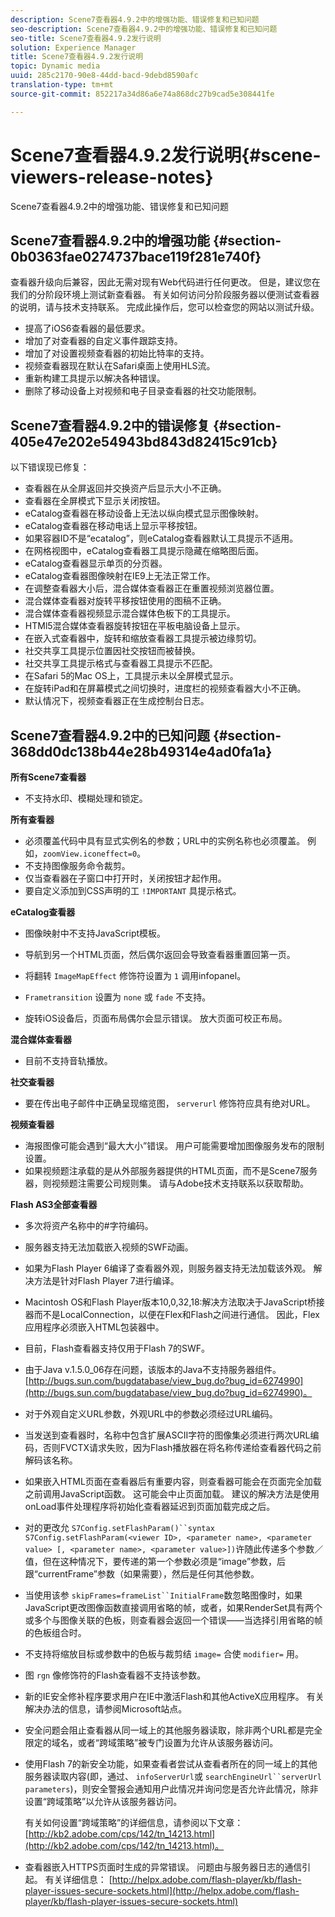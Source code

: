 ```yaml
---
description: Scene7查看器4.9.2中的增强功能、错误修复和已知问题
seo-description: Scene7查看器4.9.2中的增强功能、错误修复和已知问题
seo-title: Scene7查看器4.9.2发行说明
solution: Experience Manager
title: Scene7查看器4.9.2发行说明
topic: Dynamic media
uuid: 285c2170-90e8-44dd-bacd-9debd8590afc
translation-type: tm+mt
source-git-commit: 852217a34d86a6e74a868dc27b9cad5e308441fe

---
```



# Scene7查看器4.9.2发行说明{#scene-viewers-release-notes}

Scene7查看器4.9.2中的增强功能、错误修复和已知问题

## Scene7查看器4.9.2中的增强功能 {#section-0b0363fae0274737bace119f281e740f}

查看器升级向后兼容，因此无需对现有Web代码进行任何更改。 但是，建议您在我们的分阶段环境上测试新查看器。 有关如何访问分阶段服务器以便测试查看器的说明，请与技术支持联系。 完成此操作后，您可以检查您的网站以测试升级。

* 提高了iOS6查看器的最低要求。
* 增加了对查看器的自定义事件跟踪支持。
* 增加了对设置视频查看器的初始比特率的支持。
* 视频查看器现在默认在Safari桌面上使用HLS流。
* 重新构建工具提示以解决各种错误。
* 删除了移动设备上对视频和电子目录查看器的社交功能限制。

## Scene7查看器4.9.2中的错误修复 {#section-405e47e202e54943bd843d82415c91cb}

以下错误现已修复：

* 查看器在从全屏返回并交换资产后显示大小不正确。
* 查看器在全屏模式下显示关闭按钮。
* eCatalog查看器在移动设备上无法以纵向模式显示图像映射。
* eCatalog查看器在移动电话上显示平移按钮。
* 如果容器ID不是“ecatalog”，则eCatalog查看器默认工具提示不适用。
* 在网格视图中，eCatalog查看器工具提示隐藏在缩略图后面。
* eCatalog查看器显示单页的分页器。
* eCatalog查看器图像映射在IE9上无法正常工作。
* 在调整查看器大小后，混合媒体查看器正在重置视频浏览器位置。
* 混合媒体查看器对旋转平移按钮使用的图稿不正确。
* 混合媒体查看器视频显示混合媒体色板下的工具提示。
* HTMl5混合媒体查看器旋转按钮在平板电脑设备上显示。
* 在嵌入式查看器中，旋转和缩放查看器工具提示被边缘剪切。
* 社交共享工具提示位置因社交按钮而被替换。
* 社交共享工具提示格式与查看器工具提示不匹配。
* 在Safari 5的Mac OS上，工具提示未以全屏模式显示。
* 在旋转iPad和在屏幕模式之间切换时，进度栏的视频查看器大小不正确。
* 默认情况下，视频查看器正在生成控制台日志。

## Scene7查看器4.9.2中的已知问题 {#section-368dd0dc138b44e28b49314e4ad0fa1a}

**所有Scene7查看器**

* 不支持水印、模糊处理和锁定。

**所有查看器**

* 必须覆盖代码中具有显式实例名的参数；URL中的实例名称也必须覆盖。 例如，`zoomView.iconeffect=0`。
* 不支持图像服务命令裁剪。
* 仅当查看器在子窗口中打开时，关闭按钮才起作用。
* 要自定义添加到CSS声明的工 `!IMPORTANT` 具提示格式。

**eCatalog查看器**

* 图像映射中不支持JavaScript模板。
* 导航到另一个HTML页面，然后偶尔返回会导致查看器重置回第一页。
* 将翻转 `ImageMapEffect` 修饰符设置为 `1` 调用infopanel。

* `Frametransition` 设置为 `none` 或 `fade` 不支持。

* 旋转iOS设备后，页面布局偶尔会显示错误。 放大页面可校正布局。

**混合媒体查看器**

* 目前不支持音轨播放。

**社交查看器**

* 要在传出电子邮件中正确呈现缩览图， `serverurl` 修饰符应具有绝对URL。

**视频查看器**

* 海报图像可能会遇到“最大大小”错误。 用户可能需要增加图像服务发布的限制设置。
* 如果视频题注承载的是从外部服务器提供的HTML页面，而不是Scene7服务器，则视频题注需要公司规则集。 请与Adobe技术支持联系以获取帮助。

**Flash AS3全部查看器**

* 多次将资产名称中的#字符编码。
* 服务器支持无法加载嵌入视频的SWF动画。
* 如果为Flash Player 6编译了查看器外观，则服务器支持无法加载该外观。 解决方法是针对Flash Player 7进行编译。
* Macintosh OS和Flash Player版本10,0,32,18:解决方法取决于JavaScript桥接器而不是LocalConnection，以便在Flex和Flash之间进行通信。 因此，Flex应用程序必须嵌入HTML包装器中。
* 目前，Flash查看器支持仅用于Flash 7的SWF。
* 由于Java v.1.5.0_06存在问题，该版本的Java不支持服务器组件。 [http://bugs.sun.com/bugdatabase/view_bug.do?bug_id=6274990](http://bugs.sun.com/bugdatabase/view_bug.do?bug_id=6274990)。
* 对于外观自定义URL参数，外观URL中的参数必须经过URL编码。
* 当发送到查看器时，名称中包含扩展ASCII字符的图像集必须进行两次URL编码，否则FVCTX请求失败，因为Flash播放器在将名称传递给查看器代码之前解码该名称。
* 如果嵌入HTML页面在查看器后有重要内容，则查看器可能会在页面完全加载之前调用JavaScript函数。 这可能会中止页面加载。 建议的解决方法是使用onLoad事件处理程序将初始化查看器延迟到页面加载完成之后。
* 对的更改允 `S7Config.setFlashParam()``syntax S7Config.setFlashParam(<viewer ID>, <parameter name>, <parameter value> [, <parameter name>, <parameter value>])`许随此传递多个参数／值，但在这种情况下，要传递的第一个参数必须是“image”参数，后跟“currentFrame”参数（如果需要），然后是任何其他参数。

* 当使用该参 `skipFrames=frameList``InitialFrame`数忽略图像时，如果JavaScript更改图像函数直接调用省略的帧，或者，如果RenderSet具有两个或多个与图像关联的色板，则查看器会返回一个错误——当选择引用省略的帧的色板组合时。

* 不支持将缩放目标或参数中的色板与裁剪结 `image=` 合使 `modifier=` 用。

* 图 `rgn` 像修饰符的Flash查看器不支持该参数。
* 新的IE安全修补程序要求用户在IE中激活Flash和其他ActiveX应用程序。 有关解决办法的信息，请参阅Microsoft站点。
* 安全问题会阻止查看器从同一域上的其他服务器读取，除非两个URL都是完全限定的域名，或者“跨域策略”被专门设置为允许从该服务器访问。
* 使用Flash 7的新安全功能，如果查看者尝试从查看者所在的同一域上的其他服务器读取内容(即，通过、 `infoServerUrl`或 `searchEngineUrl``serverUrl parameters`)，则安全警报会通知用户此情况并询问您是否允许此情况，除非设置“跨域策略”以允许从该服务器访问。

   有关如何设置“跨域策略”的详细信息，请参阅以下文章： [http://kb2.adobe.com/cps/142/tn_14213.html](http://kb2.adobe.com/cps/142/tn_14213.html)。

* 查看器嵌入HTTPS页面时生成的异常错误。 问题由与服务器日志的通信引起。 有关详细信息： [http://helpx.adobe.com/flash-player/kb/flash-player-issues-secure-sockets.html](http://helpx.adobe.com/flash-player/kb/flash-player-issues-secure-sockets.html)

